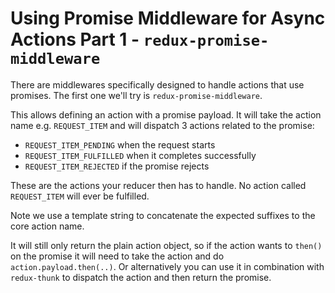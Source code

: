 # Using Promise Middleware for Async Actions Part 1 - `redux-promise-middleware`

There are middlewares specifically designed to handle actions that use promises. The first one we'll try is `redux-promise-middleware`.

This allows defining an action with a promise payload. It will take the action name e.g. `REQUEST_ITEM` and will dispatch 3 actions related to the promise:

* `REQUEST_ITEM_PENDING` when the request starts
* `REQUEST_ITEM_FULFILLED` when it completes successfully
* `REQUEST_ITEM_REJECTED` if the promise rejects

These are the actions your reducer then has to handle. No action called `REQUEST_ITEM` will ever be fulfilled.

Note we use a template string to concatenate the expected suffixes to the core action name.

It will still only return the plain action object, so if the action wants to `then()` on the promise it will need to take the action and do `action.payload.then(..)`. Or alternatively you can use it in combination with `redux-thunk` to dispatch the action and then return the promise.
